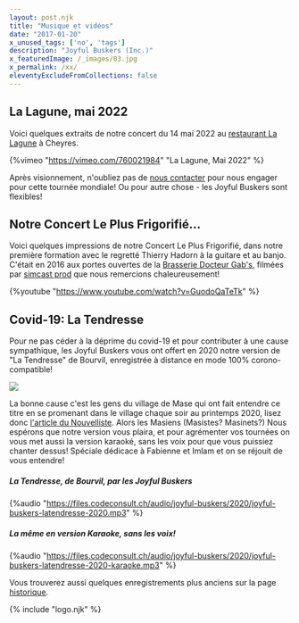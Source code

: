 ```yaml
---
layout: post.njk
title: "Musique et vidéos"
date: "2017-01-20"
x_unused_tags: ['no', 'tags']
description: "Joyful Buskers (Inc.)"
x_featuredImage: /_images/03.jpg
x_permalink: /xx/
eleventyExcludeFromCollections: false
---
```


## La Lagune, mai 2022

Voici quelques extraits de notre concert du 14 mai 2022 au [restaurant La Lagune](https://www.la-lagune.net/) à Cheyres.

{%vimeo "https://vimeo.com/760021984" "La Lagune, Mai 2022" %}

Après visionnement, n'oubliez pas de [nous contacter](/allo-les-buskers/) pour nous engager pour cette tournée mondiale! Ou pour autre chose - les Joyful Buskers sont flexibles!

## Notre Concert Le Plus Frigorifié...

Voici quelques impressions de notre Concert Le Plus Frigorifié, dans notre première formation avec le regretté Thierry Hadorn à la guitare et au banjo. C'était en 2016 aux portes ouvertes de la [Brasserie Docteur Gab's](https://www.docteurgabs.ch/), filmées par [simcast prod](https://simcast.ch/) que nous remercions chaleureusement!

{%youtube "https://www.youtube.com/watch?v=GuodoQaTeTk" %}

## Covid-19: La Tendresse

Pour ne pas céder à la déprime du covid-19 et pour contributer à une cause sympathique, les Joyful Buskers vous ont offert en 2020 notre version de "La Tendresse" de Bourvil, enregistrée à distance en mode 100% corono-compatible!

![](/_images/2020/04/buskers-latendresse-photo.jpg)

La bonne cause c'est les gens du village de Mase qui ont fait entendre ce titre en se promenant dans le village chaque soir au printemps 2020, lisez donc [l'article du Nouvelliste](https://www.lenouvelliste.ch/dossiers/coronavirus/articles/coronavirus-la-chanson-la-tendresse-resonne-chaque-soir-a-mase-923878). Alors les Masiens (Masistes? Masinets?) Nous espérons que notre version vous plaira, et pour agrémenter vos tournées on vous met aussi la version karaoké, sans les voix pour que vous puissiez chanter dessus! Spéciale dédicace à Fabienne et Imlam et on se réjouit de vous entendre!

##### La Tendresse, de Bourvil, par les Joyful Buskers

{%audio "https://files.codeconsult.ch/audio/joyful-buskers/2020/joyful-buskers-latendresse-2020.mp3" %}

##### La même en version Karaoke, sans les voix!

{%audio "https://files.codeconsult.ch/audio/joyful-buskers/2020/joyful-buskers-latendresse-2020-karaoke.mp3" %}

Vous trouverez aussi quelques enregistrements plus anciens sur la page [historique](/historique/).

{% include "logo.njk" %}

